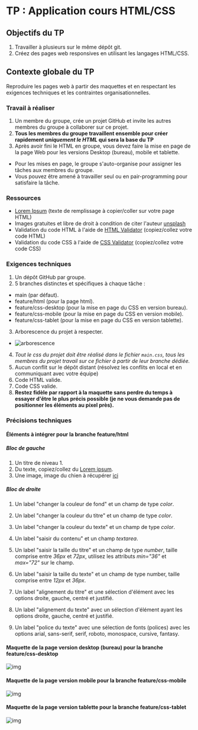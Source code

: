# TP : Application cours HTML/CSS

## Objectifs du TP

1. Travailler à plusieurs sur le même dépôt git.
2. Créez des pages web responsives en utilisant les langages HTML/CSS.

## Contexte globale du TP

Reproduire les pages web à partir des maquettes et en respectant les exigences techniques et les contraintes organisationnelles.

### Travail à réaliser

1. Un membre du groupe, crée un projet GitHub et invite les autres membres du groupe à collaborer sur ce projet. 
2. **Tous les membres du groupe travaillent ensemble pour créer rapidement *uniquement le HTML* qui sera la base du TP**
3. Après avoir fini le HTML en groupe, vous devez faire la mise en page de la page Web pour les versions Desktop (bureau), mobile et tablette.
- Pour les mises en page, le groupe s'auto-organise pour assigner les tâches aux membres du groupe.
- Vous pouvez être amené à travailler seul ou en pair-programming pour satisfaire la tâche.

### Ressources

- [Lorem Ipsum](https://www.lipsum.com/) (texte de remplissage à copier/coller sur votre page HTML)
- Images gratuites et libre de droit à condition de citer l'auteur [unsplash](https://unsplash.com/)
- Validation du code HTML à l'aide de [HTML Validator]() (copiez/collez votre code HTML)
- Validation du code CSS à l'aide de [CSS Validator]() (copiez/collez votre code CSS)

### Exigences techniques

1. Un dépôt GitHub par groupe.
2. 5 branches distinctes et spécifiques à chaque tâche :
- main (par défaut).
- feature/html (pour la page html).
- feature/css-desktop (pour la mise en page du CSS en version bureau).
- feature/css-mobile (pour la mise en page du CSS en version mobile).
- feature/css-tablet (pour la mise en page du CSS en version tablette).
3. Arborescence du projet à respecter.
- ![arborescence](img/mockups/arborescence.png)
4. *Tout le css du projet doit être réalisé dans le fichier `main.css`, tous les membres du projet travail sur ce fichier à partir de leur branche dédiée.*
5. Aucun conflit sur le dépôt distant (résolvez les conflits en local et en communiquant avec votre équipe)
6. Code HTML valide.
7. Code CSS valide.
8. **Restez fidèle par rapport à la maquette sans perdre du temps à essayer d'être le plus précis possible (je ne vous demande pas de positionner les éléments au pixel près).**

### Précisions techniques

#### Éléments à intégrer pour la branche feature/html

##### Bloc de gauche

1. Un titre de niveau 1.
2. Du texte, copiez/collez du [Lorem ipsum](https://www.lipsum.com/).
3. Une image, image du chien à récupérer [ici](https://unsplash.com/photos/siNDDi9RpVY)

##### Bloc de droite

1. Un label "changer la couleur de fond" et un champ de type *color*.
2. Un label "changer la couleur du titre" et un champ de type *color*.
3. Un label "changer la couleur du texte" et un champ de type *color*.
4. Un label "saisir du contenu" et un champ *textarea*.
5. Un label "saisir la taille du titre" et un champ de type *number*, taille comprise entre *36px* et *72px*, utilisez les attributs *min="36"* et *max="72"* sur le champ.

6. Un label "saisir la taille du texte" et un champ de type number, taille comprise entre *12px* et *36px*.
7. Un label "alignement du titre" et une sélection d'élément avec les options droite, gauche, centré et justifié.
8. Un label "alignement du texte" avec un sélection d'élément ayant les options droite, gauche, centré et justifié.
9. Un label "police du texte" avec une sélection  de fonts (polices) avec les options arial, sans-serif, serif, roboto, monospace, cursive, fantasy. 

#### Maquette de la page version desktop (bureau) pour la branche feature/css-desktop

![img](./img/mockups/desktop.png)

#### Maquette de la page version mobile pour la branche feature/css-mobile

![img](./img/mockups/mobile.png)

#### Maquette de la page version tablette pour la branche feature/css-tablet

![img](./img/mockups/tablet.png)